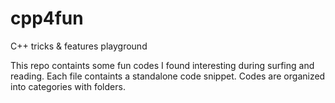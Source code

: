 # cpp4fun
C++ tricks &amp; features playground

This repo containts some fun codes I found interesting during surfing and reading. Each file containts a standalone code snippet. 
Codes are organized into categories with folders.
